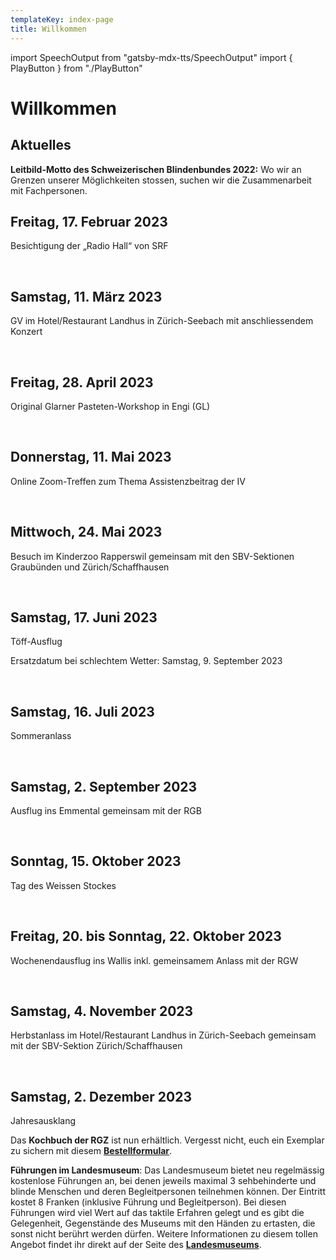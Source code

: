 ```yaml
---
templateKey: index-page
title: Willkommen
---
```

import SpeechOutput from "gatsby-mdx-tts/SpeechOutput"
import { PlayButton } from "./PlayButton"

<SpeechOutput id="index-page" customPlayButton={PlayButton}>

# Willkommen

## Aktuelles

**Leitbild-Motto des Schweizerischen Blindenbundes 2022:** Wo wir an Grenzen unserer Möglichkeiten stossen, suchen wir die Zusammenarbeit mit Fachpersonen.



## Freitag, 17. Februar 2023

Besichtigung der „Radio Hall“ von SRF

 

## Samstag, 11. März 2023

GV im Hotel/Restaurant Landhus in Zürich-Seebach mit anschliessendem Konzert

 

## Freitag, 28. April 2023

Original Glarner Pasteten-Workshop in Engi (GL)

 

## Donnerstag, 11. Mai 2023

Online Zoom-Treffen zum Thema Assistenzbeitrag der IV

 

## Mittwoch, 24. Mai 2023

Besuch im Kinderzoo Rapperswil gemeinsam mit den SBV-Sektionen Graubünden und Zürich/Schaffhausen

 

## Samstag, 17. Juni 2023

Töff-Ausflug

Ersatzdatum bei schlechtem Wetter: Samstag, 9. September 2023

 

## Samstag, 16. Juli 2023

Sommeranlass

 

## Samstag, 2. September 2023

Ausflug ins Emmental gemeinsam mit der RGB

 

## Sonntag, 15. Oktober 2023

Tag des Weissen Stockes

 

## Freitag, 20. bis Sonntag, 22. Oktober 2023

Wochenendausflug ins Wallis inkl. gemeinsamem Anlass mit der RGW

 

## Samstag, 4. November 2023

Herbstanlass im Hotel/Restaurant Landhus in Zürich-Seebach gemeinsam mit der SBV-Sektion Zürich/Schaffhausen

 

## Samstag, 2. Dezember 2023

Jahresausklang







Das **Kochbuch der RGZ** ist nun erhältlich. Vergesst nicht, euch ein Exemplar zu sichern mit diesem **[Bestellformular](https://www.rgz-blind.ch/kochbuch-bestellen/)**.

**Führungen im Landesmuseum**: Das Landesmuseum bietet neu regelmässig kostenlose Führungen an, bei denen jeweils maximal 3 sehbehinderte und blinde Menschen und deren Begleitpersonen teilnehmen können. Der Eintritt kostet 8 Franken (inklusive Führung und Begleitperson). Bei diesen Führungen wird viel Wert auf das taktile Erfahren gelegt und es gibt die Gelegenheit, Gegenstände des Museums mit den Händen zu ertasten, die sonst nicht berührt werden dürfen. 
Weitere Informationen zu diesem tollen Angebot findet ihr direkt auf der Seite des **[Landesmuseums](https://www.landesmuseum.ch/de/zugaenglichkeit/fuehrungen-fuer-sehbehinderte)**. 

</SpeechOutput>